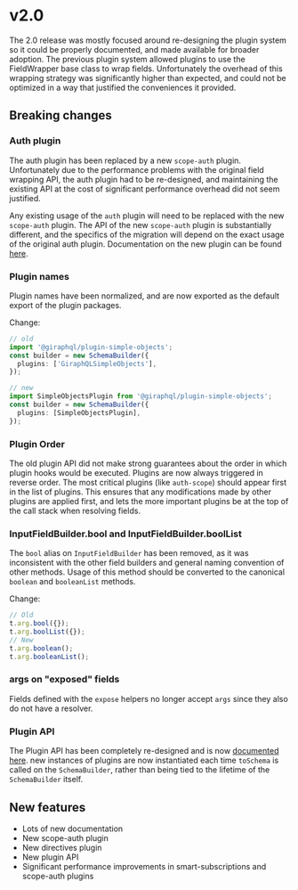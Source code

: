 # v2.0

The 2.0 release was mostly focused around re-designing the plugin system so it could be properly documented, and made available for broader adoption. The previous plugin system allowed plugins to use the FieldWrapper base class to wrap fields. Unfortunately the overhead of this wrapping strategy was significantly higher than expected, and could not be optimized in a way that justified the conveniences it provided.

## Breaking changes

### Auth plugin

The auth plugin has been replaced by a new `scope-auth` plugin. Unfortunately due to the performance problems with the original field wrapping API, the auth plugin had to be re-designed, and maintaining the existing API at the cost of significant performance overhead did not seem justified.

Any existing usage of the `auth` plugin will need to be replaced with the new `scope-auth` plugin. The API of the new `scope-auth` plugin is substantially different, and the specifics of the migration will depend on the exact usage of the original auth plugin. Documentation on the new plugin can be found [here](../plugins/scope-auth.md).

### Plugin names

Plugin names have been normalized, and are now exported as the default export of the plugin packages.

Change:

```typescript
// old
import '@giraphql/plugin-simple-objects';
const builder = new SchemaBuilder({
  plugins: ['GiraphQLSimpleObjects'],
});

// new
import SimpleObjectsPlugin from '@giraphql/plugin-simple-objects';
const builder = new SchemaBuilder({
  plugins: [SimpleObjectsPlugin],
});
```

### Plugin Order

The old plugin API did not make strong guarantees about the order in which plugin hooks would be executed. Plugins are now always triggered in reverse order. The most critical plugins \(like `auth-scope`\) should appear first in the list of plugins. This ensures that any modifications made by other plugins are applied first, and lets the more important plugins be at the top of the call stack when resolving fields.

### InputFieldBuilder.bool and InputFieldBuilder.boolList

The `bool` alias on `InputFieldBuilder` has been removed, as it was inconsistent with the other field builders and general naming convention of other methods. Usage of this method should be converted to the canonical `boolean` and `booleanList` methods.

Change:

```typescript
// Old
t.arg.bool({});
t.arg.boolList({});
// New
t.arg.boolean();
t.arg.booleanList();
```

### args on "exposed" fields

Fields defined with the `expose` helpers no longer accept `args` since they also do not have a resolver.

### Plugin API

The Plugin API has been completely re-designed and is now [documented here](../guide/writing-plugins.md). new instances of plugins are now instantiated each time `toSchema` is called on the `SchemaBuilder`, rather than being tied to the lifetime of the `SchemaBuilder` itself.

## New features

* Lots of new documentation
* New scope-auth plugin
* New directives plugin
* New plugin API
* Significant performance improvements in smart-subscriptions and scope-auth plugins

